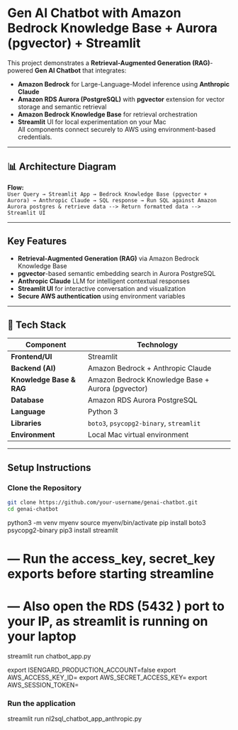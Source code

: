 # Gen AI Chatbot with Amazon Bedrock Knowledge Base + Aurora (pgvector) + Streamlit

This project demonstrates a **Retrieval-Augmented Generation (RAG)**-powered **Gen AI Chatbot** that integrates:
- **Amazon Bedrock** for Large-Language-Model inference using **Anthropic Claude**
- **Amazon RDS Aurora (PostgreSQL)** with **pgvector** extension for vector storage and semantic retrieval
- **Amazon Bedrock Knowledge Base** for retrieval orchestration
- **Streamlit** UI for local experimentation on your Mac  
All components connect securely to AWS using environment-based credentials.

---

## 📊 Architecture Diagram

**Flow:**  
`User Query → Streamlit App → Bedrock Knowledge Base (pgvector + Aurora) → Anthropic Claude → SQL response → Run SQL against Amazon Aurora postgres & retrieve data --> Return formatted data --> Streamlit UI`

---

## Key Features
- **Retrieval-Augmented Generation (RAG)** via Amazon Bedrock Knowledge Base  
- **pgvector**-based semantic embedding search in Aurora PostgreSQL  
- **Anthropic Claude** LLM for intelligent contextual responses  
- **Streamlit UI** for interactive conversation and visualization  
- **Secure AWS authentication** using environment variables  

---

## 🧩 Tech Stack
| Component | Technology |
|------------|-------------|
| **Frontend/UI** | Streamlit |
| **Backend (AI)** | Amazon Bedrock + Anthropic Claude |
| **Knowledge Base & RAG** | Amazon Bedrock Knowledge Base + Aurora (pgvector) |
| **Database** | Amazon RDS Aurora PostgreSQL |
| **Language** | Python 3 |
| **Libraries** | `boto3`, `psycopg2-binary`, `streamlit` |
| **Environment** | Local Mac virtual environment |

---

## Setup Instructions

### Clone the Repository
```bash
git clone https://github.com/your-username/genai-chatbot.git
cd genai-chatbot
```

python3 -m venv myenv
source myenv/bin/activate
pip install boto3 psycopg2-binary
pip3 install streamlit 

# — Run the access_key, secret_key exports before starting streamline
# — Also open the RDS (5432 ) port to your IP, as streamlit is running on your laptop
streamlit run chatbot_app.py

export ISENGARD_PRODUCTION_ACCOUNT=false
export AWS_ACCESS_KEY_ID=
export AWS_SECRET_ACCESS_KEY=
export AWS_SESSION_TOKEN=

### Run the application
streamlit run nl2sql_chatbot_app_anthropic.py

